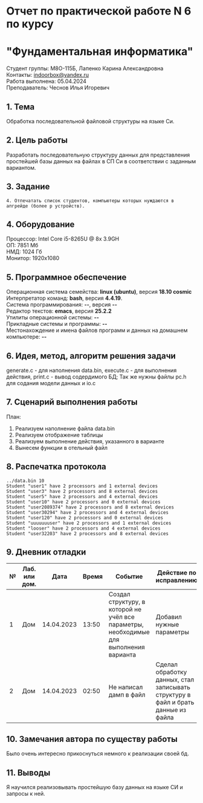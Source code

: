 # Отчет по практической работе N 6 по курсу
# "Фундаментальная информатика"

Студент группы: M8О-115Б, Лапенко Карина Александровна\
Контакты: indoorbox@yandex.ru \
Работа выполнена: 05.04.2024\
Преподаватель: Чеснов Илья Игоревич

## 1. Тема

Обработка последовательной файловой структуры на языке Си.

## 2. Цель работы

Разработать последовательную структуру данных для представления простейшей базы данных на файлах в СП Си в соответствии с заданным вариантом.

## 3. Задание

    4. Отпечатать список студентов, компьютеры которых нуждаются в апгрейде (более p устройств).

## 4. Оборудование

Процессор: Intel Core i5-8265U @ 8x 3.9GH\
ОП: 7851 Мб\
НМД: 1024 Гб\
Монитор: 1920x1080

## 5. Программное обеспечение

Операционная система семейства: **linux (ubuntu)**, версия **18.10 cosmic**\
Интерпретатор команд: **bash**, версия **4.4.19**.\
Система программирования: **--**, версия **--**\
Редактор текстов: **emacs**, версия **25.2.2**\
Утилиты операционной системы: **--**\
Прикладные системы и программы: **--**\
Местонахождение и имена файлов программ и данных на домашнем компьютере: **--**

## 6. Идея, метод, алгоритм решения задачи

generate.c - для наполнения data.bin,
execute.c - для выполнения действия,
print.c - вывод содердимого БД;
Так же нужны файлы pc.h для содания модели данных и io.c

## 7. Сценарий выполнения работы

План:
1. Реализуем наполнение файла data.bin
2. Реализуем отображение таблицы
3. Реализуем выполнение действия, указанного в варианте
4. Вынесем функции в отельный файл

## 8. Распечатка протокола

```
../data.bin 10
Student "user1" have 2 processors and 1 external devices
Student "user3" have 2 processors and 8 external devices
Student "user5" have 2 processors and 4 external devices
Student "user10" have 2 processors and 0 external devices
Student "user2089374" have 2 processors and 8 external devices
Student "user30294" have 2 processors and 4 external devices
Student "user120" have 2 processors and 0 external devices
Student "uuuuuuuser" have 2 processors and 1 external devices
Student "looser" have 2 processors and 4 external devices
Student "user32203" have 2 processors and 8 external devices

```

## 9. Дневник отладки

| № | Лаб. или дом. | Дата       | Время     | Событие                  | Действие по исправлению | Примечание  |
|---|---------------|------------|-----------|--------------------------|-------------------------|-------------|
|1  | Дом           | 14.04.2023 | 13:50     | Создал структуру, в которой не учёл все параметры, необходимые для выполнения варианта | Добавил нужные параметры | Нужно быть внимательнее |
|2  | Дом           | 14.04.2023 | 02:50     | Не написал дамп в файл | Сделал обработку данных, стал записывать структуру в файл и брать данные из файла | Забыл |

## 10. Замечания автора по существу работы

Было очень интересно прикоснуться немного к реализации своей бд.

## 11. Выводы

Я научился реализовывать простейшую базу данных на языке СИ и запросы к ней.

